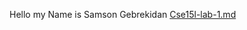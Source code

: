 Hello my Name is Samson Gebrekidan 
[ Cse15l-lab-1.md](https://github.com/Samat4E/CSE15L-Lab-Reports/edit/main/Cse15l-lab-1.md)
